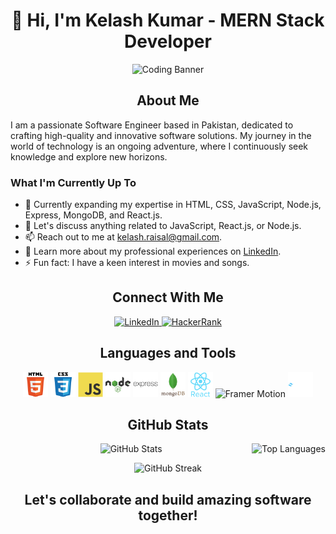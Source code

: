<h1 align="center">👋 Hi, I'm Kelash Kumar - MERN Stack Developer</h1>
<p align="center">
  <img src="https://qrangers.com/wp-content/uploads/2021/09/Banner-Introduction-to-3D-Animation.png" alt="Coding Banner">
</p>

<h2 align="center">About Me</h2>

I am a passionate Software Engineer based in Pakistan, dedicated to crafting high-quality and innovative software solutions. My journey in the world of technology is an ongoing adventure, where I continuously seek knowledge and explore new horizons.

### What I'm Currently Up To

- 🌱 Currently expanding my expertise in HTML, CSS, JavaScript, Node.js, Express, MongoDB, and React.js.
- 💬 Let's discuss anything related to JavaScript, React.js, or Node.js.
- 📫 Reach out to me at kelash.raisal@gmail.com.
- 📄 Learn more about my professional experiences on [LinkedIn](https://www.linkedin.com/in/kelash-kumar-47245a255/).
- ⚡ Fun fact: I have a keen interest in movies and songs.

<h2 align="center">Connect With Me</h2>

<p align="center">
  <a href="https://www.linkedin.com/in/kelash-kumar-47245a255/" target="_blank">
    <img src="https://raw.githubusercontent.com/rahuldkjain/github-profile-readme-generator/master/src/images/icons/Social/linked-in-alt.svg" alt="LinkedIn" height="30" width="40" />
  </a>
  <a href="https://www.hackerrank.com/kelash_raisal" target="_blank">
    <img src="https://raw.githubusercontent.com/rahuldkjain/github-profile-readme-generator/master/src/images/icons/Social/hackerrank.svg" alt="HackerRank" height="30" width="40" />
  </a>
</p>

<h2 align="center">Languages and Tools</h2>

<p align="center">
  <img src="https://raw.githubusercontent.com/devicons/devicon/master/icons/html5/html5-original-wordmark.svg" alt="HTML5" width="40" height="40"/>
  <img src="https://raw.githubusercontent.com/devicons/devicon/master/icons/css3/css3-original-wordmark.svg" alt="CSS3" width="40" height="40"/>
  <img src="https://raw.githubusercontent.com/devicons/devicon/master/icons/javascript/javascript-original.svg" alt="JavaScript" width="40" height="40"/>
  <img src="https://raw.githubusercontent.com/devicons/devicon/master/icons/nodejs/nodejs-original-wordmark.svg" alt="Node.js" width="40" height="40"/>
  <img src="https://raw.githubusercontent.com/devicons/devicon/master/icons/express/express-original-wordmark.svg" alt="Express.js" width="40" height="40"/>
  <img src="https://raw.githubusercontent.com/devicons/devicon/master/icons/mongodb/mongodb-original-wordmark.svg" alt="MongoDB" width="40" height="40"/>
  <img src="https://raw.githubusercontent.com/devicons/devicon/master/icons/react/react-original-wordmark.svg" alt="React.js" width="40" height="40"/>
  <img src="https://www.vectorlogo.zone/logos/framer/framer-icon.svg" alt="Framer Motion" width="40" height="40"/>
  <img src="https://raw.githubusercontent.com/devicons/devicon/master/icons/tailwindcss/tailwindcss-original-wordmark.svg" alt="Tailwind CSS" width="40" height="40"/>
</p>

<h2 align="center">GitHub Stats</h2>

<p align="center">
  <img align="right" src="https://github-readme-stats.vercel.app/api/top-langs?username=kelash-kumar&show_icons=true&locale=en&layout=compact" alt="Top Languages" />
</p>

<p align="center">
  <img src="https://github-readme-stats.vercel.app/api?username=kelash-kumar&show_icons=true&locale=en" alt="GitHub Stats" />
</p>

<p align="center">
  <img src="https://github-readme-streak-stats.herokuapp.com/?user=kelash-kumar" alt="GitHub Streak" />
</p>

<h2 align="center">Let's collaborate and build amazing software together!</h2>
